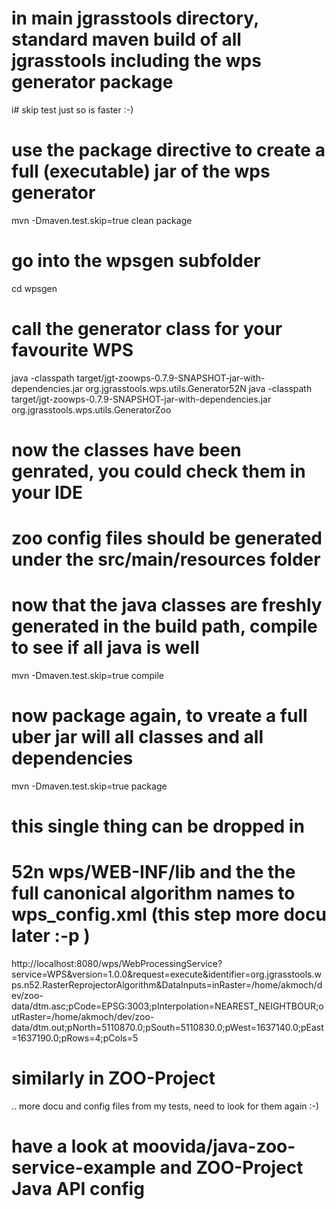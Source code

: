 # in main jgrasstools directory, standard maven build of all jgrasstools including the wps generator package
i# skip test just so is faster :-)
# use the package directive to create a full (executable) jar of the wps generator
mvn -Dmaven.test.skip=true clean package

# go into the wpsgen subfolder
cd wpsgen

# call the generator class for your favourite WPS

java -classpath target/jgt-zoowps-0.7.9-SNAPSHOT-jar-with-dependencies.jar org.jgrasstools.wps.utils.Generator52N
java -classpath target/jgt-zoowps-0.7.9-SNAPSHOT-jar-with-dependencies.jar org.jgrasstools.wps.utils.GeneratorZoo

# now the classes have been genrated, you could check them in your IDE
# zoo config files should be generated under the src/main/resources folder
#
# now that the java classes are freshly generated in the build path, compile to see if all java is well

mvn -Dmaven.test.skip=true compile

# now package again, to vreate a full uber jar will all classes and all dependencies
mvn -Dmaven.test.skip=true package

# this single thing can be dropped in
# 52n wps/WEB-INF/lib and the the full canonical algorithm names to wps_config.xml (this step more docu later :-p )

http://localhost:8080/wps/WebProcessingService?service=WPS&version=1.0.0&request=execute&identifier=org.jgrasstools.wps.n52.RasterReprojectorAlgorithm&DataInputs=inRaster=/home/akmoch/dev/zoo-data/dtm.asc;pCode=EPSG:3003;pInterpolation=NEAREST_NEIGHTBOUR;outRaster=/home/akmoch/dev/zoo-data/dtm.out;pNorth=5110870.0;pSouth=5110830.0;pWest=1637140.0;pEast=1637190.0;pRows=4;pCols=5


# similarly in ZOO-Project
.. more docu and config files from my tests, need to look for them again :-)

# have a look at moovida/java-zoo-service-example and ZOO-Project Java API config

